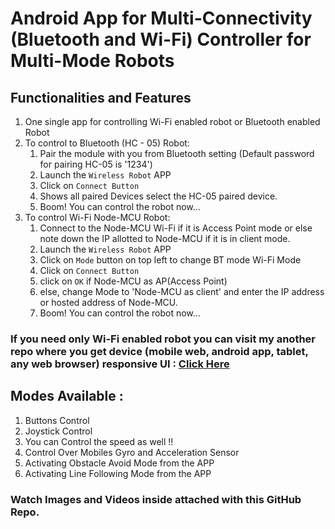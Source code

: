 # Android App for Multi-Connectivity (Bluetooth and Wi-Fi) Controller for Multi-Mode Robots

## Functionalities and Features
1. One single app for controlling Wi-Fi enabled robot or Bluetooth enabled Robot
2. To control to Bluetooth (HC - 05) Robot:
   1. Pair the module with you from Bluetooth setting (Default password for pairing HC-05 is '1234')
   2. Launch the ```Wireless Robot``` APP
   3. Click on ```Connect Button```
   4. Shows all paired Devices select the HC-05 paired device.
   5. Boom! You can control the robot now...
3. To control Wi-Fi Node-MCU Robot:
   1. Connect to the Node-MCU Wi-Fi if it is  Access Point mode or else note down the IP allotted to Node-MCU if it is in client mode.
   2. Launch the ```Wireless Robot``` APP
   3. Click on ```Mode``` button on top left to change BT mode Wi-Fi Mode
   4. Click on ```Connect Button```
   5. click on ```OK``` if Node-MCU as AP(Access Point)
   6. else, change Mode to 'Node-MCU as client' and enter the IP address or hosted address of Node-MCU.
   7. Boom! You can control the robot now...

### If you need only Wi-Fi enabled robot you can visit my another repo where you get device (mobile web, android app, tablet, any web browser) responsive UI : [Click Here](https://github.com/Sampad-Hegde/Node-MCU-based-Robot-with-device-responsive-server-and-with-various-modes)
   
## Modes Available :
1. Buttons Control
2. Joystick Control
3. You can Control the speed as well !!
4. Control Over Mobiles Gyro and Acceleration Sensor
5. Activating Obstacle Avoid Mode from the APP
6. Activating Line Following Mode from the APP

### Watch Images and Videos inside attached with this GitHub Repo.

